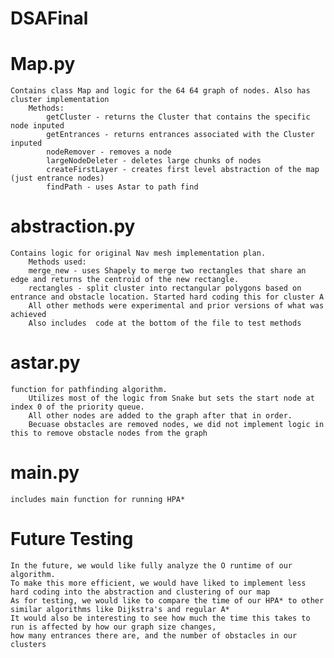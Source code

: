 # DSAFinal

# Map.py
    Contains class Map and logic for the 64 64 graph of nodes. Also has cluster implementation
        Methods:
            getCluster - returns the Cluster that contains the specific node inputed
            getEntrances - returns entrances associated with the Cluster inputed
            nodeRemover - removes a node
            largeNodeDeleter - deletes large chunks of nodes
            createFirstLayer - creates first level abstraction of the map (just entrance nodes) 
            findPath - uses Astar to path find
  
# abstraction.py 
    Contains logic for original Nav mesh implementation plan. 
        Methods used: 
        merge_new - uses Shapely to merge two rectangles that share an edge and returns the centroid of the new rectangle.
        rectangles - split cluster into rectangular polygons based on entrance and obstacle location. Started hard coding this for cluster A
        All other methods were experimental and prior versions of what was achieved
        Also includes  code at the bottom of the file to test methods
          
# astar.py 
    function for pathfinding algorithm. 
        Utilizes most of the logic from Snake but sets the start node at index 0 of the priority queue.
        All other nodes are added to the graph after that in order. 
        Becuase obstacles are removed nodes, we did not implement logic in this to remove obstacle nodes from the graph
        
# main.py
    includes main function for running HPA*
    
# Future Testing
    In the future, we would like fully analyze the O runtime of our algorithm. 
    To make this more efficient, we would have liked to implement less hard coding into the abstraction and clustering of our map
    As for testing, we would like to compare the time of our HPA* to other similar algorithms like Dijkstra's and regular A*
    It would also be interesting to see how much the time this takes to run is affected by how our graph size changes,
    how many entrances there are, and the number of obstacles in our clusters

